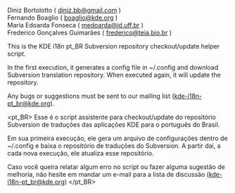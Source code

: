 
 Diniz Bortolotto ( diniz.bb@gmail.com )    
 Fernando Boaglio ( boaglio@kde.org )    
 Maria Edoarda Fonseca ( medoarda@id.uff.br )     
 Frederico Gonçalves Guimarães ( frederico@teia.bio.br )    


<en>
 This is the KDE i18n pt_BR Subversion repository checkout/update helper script.

 In the first execution, it generates a config file in ~/.config and download
 Subversion translation repository. When executed again, it will update
 the repository.

 Any bugs or suggestions must be sent to our mailing list
 (kde-i18n-pt_br@kde.org).
</en>

<pt_BR>
 Esse é o script assistente para checkout/update do repositório Subversion
 de traduções das aplicações KDE para o português do Brasil.

 Em sua primeira execução, ele gera um arquivo de configurações dentro de
 ~/.config e baixa o repositório de traduções do Subversion. A partir daí,
 a cada nova execução, ele atualiza esse repositório.

 Caso você queira relatar algum erro no script ou fazer alguma
 sugestão de melhoria, não hesite em mandar um e-mail para a lista de
 discussão (kde-i18n-pt_br@kde.org)
</pt_BR>
